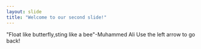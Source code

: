 ```yaml
---
layout: slide
title: "Welcome to our second slide!"
---
```

"Float like butterfly,sting like a bee"-Muhammed Ali
Use the left arrow to go back!
